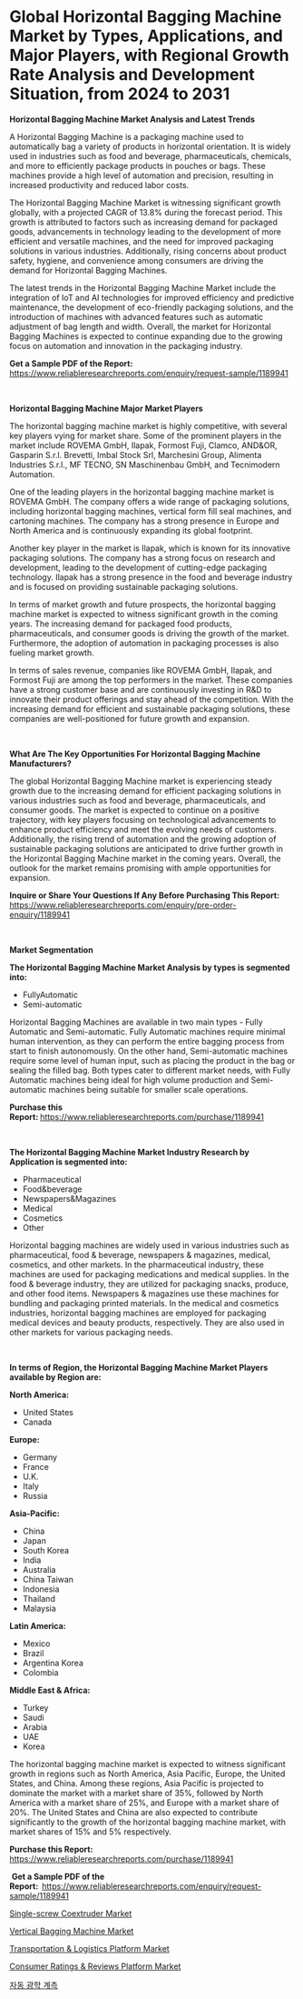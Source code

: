 <p><h1>Global Horizontal Bagging Machine Market by Types, Applications, and Major Players, with Regional Growth Rate Analysis and Development Situation, from 2024 to 2031</h1></p><p><strong>Horizontal Bagging Machine Market Analysis and Latest Trends</strong></p>
<p><p>A Horizontal Bagging Machine is a packaging machine used to automatically bag a variety of products in horizontal orientation. It is widely used in industries such as food and beverage, pharmaceuticals, chemicals, and more to efficiently package products in pouches or bags. These machines provide a high level of automation and precision, resulting in increased productivity and reduced labor costs.</p><p>The Horizontal Bagging Machine Market is witnessing significant growth globally, with a projected CAGR of 13.8% during the forecast period. This growth is attributed to factors such as increasing demand for packaged goods, advancements in technology leading to the development of more efficient and versatile machines, and the need for improved packaging solutions in various industries. Additionally, rising concerns about product safety, hygiene, and convenience among consumers are driving the demand for Horizontal Bagging Machines.</p><p>The latest trends in the Horizontal Bagging Machine Market include the integration of IoT and AI technologies for improved efficiency and predictive maintenance, the development of eco-friendly packaging solutions, and the introduction of machines with advanced features such as automatic adjustment of bag length and width. Overall, the market for Horizontal Bagging Machines is expected to continue expanding due to the growing focus on automation and innovation in the packaging industry.</p></p>
<p><strong>Get a Sample PDF of the Report:&nbsp;</strong> <a href="https://www.reliableresearchreports.com/enquiry/request-sample/1189941">https://www.reliableresearchreports.com/enquiry/request-sample/1189941</a></p>
<p>&nbsp;</p>
<p><strong>Horizontal Bagging Machine Major Market Players</strong></p>
<p><p>The horizontal bagging machine market is highly competitive, with several key players vying for market share. Some of the prominent players in the market include ROVEMA GmbH, Ilapak, Formost Fuji, Clamco, AND&OR, Gasparin S.r.l. Brevetti, Imbal Stock Srl, Marchesini Group, Alimenta Industries S.r.l., MF TECNO, SN Maschinenbau GmbH, and Tecnimodern Automation.</p><p>One of the leading players in the horizontal bagging machine market is ROVEMA GmbH. The company offers a wide range of packaging solutions, including horizontal bagging machines, vertical form fill seal machines, and cartoning machines. The company has a strong presence in Europe and North America and is continuously expanding its global footprint.</p><p>Another key player in the market is Ilapak, which is known for its innovative packaging solutions. The company has a strong focus on research and development, leading to the development of cutting-edge packaging technology. Ilapak has a strong presence in the food and beverage industry and is focused on providing sustainable packaging solutions.</p><p>In terms of market growth and future prospects, the horizontal bagging machine market is expected to witness significant growth in the coming years. The increasing demand for packaged food products, pharmaceuticals, and consumer goods is driving the growth of the market. Furthermore, the adoption of automation in packaging processes is also fueling market growth.</p><p>In terms of sales revenue, companies like ROVEMA GmbH, Ilapak, and Formost Fuji are among the top performers in the market. These companies have a strong customer base and are continuously investing in R&D to innovate their product offerings and stay ahead of the competition. With the increasing demand for efficient and sustainable packaging solutions, these companies are well-positioned for future growth and expansion.</p></p>
<p>&nbsp;</p>
<p><strong>What Are The Key Opportunities For Horizontal Bagging Machine Manufacturers?</strong></p>
<p><p>The global Horizontal Bagging Machine market is experiencing steady growth due to the increasing demand for efficient packaging solutions in various industries such as food and beverage, pharmaceuticals, and consumer goods. The market is expected to continue on a positive trajectory, with key players focusing on technological advancements to enhance product efficiency and meet the evolving needs of customers. Additionally, the rising trend of automation and the growing adoption of sustainable packaging solutions are anticipated to drive further growth in the Horizontal Bagging Machine market in the coming years. Overall, the outlook for the market remains promising with ample opportunities for expansion.</p></p>
<p><strong>Inquire or Share Your Questions If Any Before Purchasing This Report:</strong> <a href="https://www.reliableresearchreports.com/enquiry/pre-order-enquiry/1189941">https://www.reliableresearchreports.com/enquiry/pre-order-enquiry/1189941</a></p>
<p>&nbsp;</p>
<p><strong>Market Segmentation</strong></p>
<p><strong>The Horizontal Bagging Machine Market Analysis by types is segmented into:</strong></p>
<p><ul><li>FullyAutomatic</li><li>Semi-automatic</li></ul></p>
<p><p>Horizontal Bagging Machines are available in two main types - Fully Automatic and Semi-automatic. Fully Automatic machines require minimal human intervention, as they can perform the entire bagging process from start to finish autonomously. On the other hand, Semi-automatic machines require some level of human input, such as placing the product in the bag or sealing the filled bag. Both types cater to different market needs, with Fully Automatic machines being ideal for high volume production and Semi-automatic machines being suitable for smaller scale operations.</p></p>
<p><strong>Purchase this Report:&nbsp;</strong><a href="https://www.reliableresearchreports.com/purchase/1189941">https://www.reliableresearchreports.com/purchase/1189941</a></p>
<p>&nbsp;</p>
<p><strong>The Horizontal Bagging Machine Market Industry Research by Application is segmented into:</strong></p>
<p><ul><li>Pharmaceutical</li><li>Food&beverage</li><li>Newspapers&Magazines</li><li>Medical</li><li>Cosmetics</li><li>Other</li></ul></p>
<p><p>Horizontal bagging machines are widely used in various industries such as pharmaceutical, food & beverage, newspapers & magazines, medical, cosmetics, and other markets. In the pharmaceutical industry, these machines are used for packaging medications and medical supplies. In the food & beverage industry, they are utilized for packaging snacks, produce, and other food items. Newspapers & magazines use these machines for bundling and packaging printed materials. In the medical and cosmetics industries, horizontal bagging machines are employed for packaging medical devices and beauty products, respectively. They are also used in other markets for various packaging needs.</p></p>
<p>&nbsp;</p>
<p><strong>In terms of Region, the Horizontal Bagging Machine Market Players available by Region are:</strong></p>
<p>
    <p> <strong> North America: </strong>
        <ul>
            <li>United States</li>
            <li>Canada</li>
        </ul>
        </p> 
    <p> <strong> Europe: </strong>
        <ul>
            <li>Germany</li>
            <li>France</li>
            <li>U.K.</li>
            <li>Italy</li>
            <li>Russia</li>
        </ul>
        </p> 
    <p> <strong> Asia-Pacific: </strong>
        <ul>
            <li>China</li>
            <li>Japan</li>
            <li>South Korea</li>
            <li>India</li>
            <li>Australia</li>
            <li>China Taiwan</li>
            <li>Indonesia</li>
            <li>Thailand</li>
            <li>Malaysia</li>
        </ul>
        </p> 
    <p> <strong> Latin America: </strong>
        <ul>
            <li>Mexico</li>
            <li>Brazil</li>
            <li>Argentina Korea</li>
            <li>Colombia</li>
        </ul>
        </p> 
    <p> <strong> Middle East & Africa: </strong>
        <ul>
            <li>Turkey</li>
            <li>Saudi</li>
            <li>Arabia</li>
            <li>UAE</li>
            <li>Korea</li>
        </ul>
    </p>
    </p>
<p><p>The horizontal bagging machine market is expected to witness significant growth in regions such as North America, Asia Pacific, Europe, the United States, and China. Among these regions, Asia Pacific is projected to dominate the market with a market share of 35%, followed by North America with a market share of 25%, and Europe with a market share of 20%. The United States and China are also expected to contribute significantly to the growth of the horizontal bagging machine market, with market shares of 15% and 5% respectively.</p></p>
<p><strong>Purchase this Report: </strong><a href="https://www.reliableresearchreports.com/purchase/1189941">https://www.reliableresearchreports.com/purchase/1189941</a></p>
<p>&nbsp;<strong>Get a Sample PDF of the Report:&nbsp;&nbsp;</strong><a href="https://www.reliableresearchreports.com/enquiry/request-sample/1189941">https://www.reliableresearchreports.com/enquiry/request-sample/1189941</a></p>
<p><strong></strong></p>
<p><p><a href="https://github.com/fiixsa/Market-Research-Report-List-1/blob/main/single-screw-coextruder-market.md">Single-screw Coextruder Market</a></p><p><a href="https://github.com/Airanohannonzb68e5pb53oc1/Market-Research-Report-List-1/blob/main/vertical-bagging-machine-market.md">Vertical Bagging Machine Market</a></p><p><a href="https://angry-finch-aaf.notion.site/Transportation-Logistics-Platform-Market-Challenges-Opportunities-and-Growth-Drivers-and-Major--9d7441f16e794a9a913763413967302a">Transportation & Logistics Platform Market</a></p><p><a href="https://chivalrous-flock-a86.notion.site/Consumer-Ratings-Reviews-Platform-Market-Research-Report-Reveals-The-Latest-Trends-And-Opportuniti-abc513e14b694d0fa4b8fab5d71e70a4">Consumer Ratings & Reviews Platform Market</a></p><p><a href="https://medium.com/@fredzurtlauf67806/%EC%9E%90%EB%8F%99-%EA%B4%91%ED%95%99-%EC%B8%A1%EC%A0%95-%EC%8B%9C%EC%9E%A5%EC%9D%80-%EC%8B%9C%EC%9E%A5-%EC%A0%90%EC%9C%A0%EC%9C%A8-%EC%8B%9C%EC%9E%A5-%EB%8F%99%ED%96%A5-%EB%B0%8F-%EC%8B%9C%EC%9E%A5-%EC%84%B1%EC%9E%A5%EC%97%90-%EB%8C%80%ED%95%9C-%EC%A0%95%EB%B3%B4%EB%A5%BC-%EC%A0%9C%EA%B3%B5%ED%95%A9%EB%8B%88%EB%8B%A4-e2239965548b">자동 광학 계측</a></p></p>